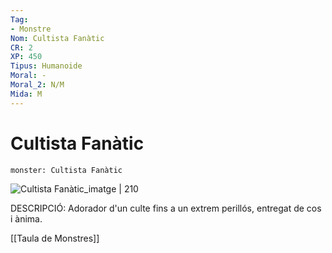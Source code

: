```yaml
---
Tag:
- Monstre
Nom: Cultista Fanàtic
CR: 2
XP: 450
Tipus: Humanoide
Moral: -
Moral_2: N/M
Mida: M
---
```

# Cultista Fanàtic

```statblock
monster: Cultista Fanàtic
```

![Cultista Fanàtic_imatge | 210](https://www.dndbeyond.com/avatars/thumbnails/14/481/1000/1000/636364323106021375.png)

DESCRIPCIÓ: 
Adorador d'un culte fins a un extrem perillós, entregat de cos i ànima.

[[Taula de Monstres]]